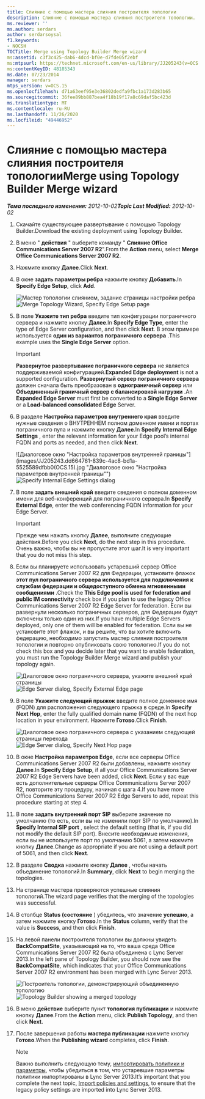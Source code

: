 ```yaml
---
title: Слияние с помощью мастера слияния построителя топологии
description: Слияние с помощью мастера слияния построителя топологии.
ms.reviewer: ''
ms.author: serdars
author: serdarsoysal
f1.keywords:
- NOCSH
TOCTitle: Merge using Topology Builder Merge wizard
ms:assetid: c3f3c425-dab6-4dcd-bf0e-d7fde05f2ebf
ms:mtpsurl: https://technet.microsoft.com/en-us/library/JJ205243(v=OCS.15)
ms:contentKeyID: 48185343
ms.date: 07/23/2014
manager: serdars
mtps_version: v=OCS.15
ms.openlocfilehash: d71a63eef95e3e36802dedfa9fbc1a173d283b65
ms.sourcegitcommit: 36fee89bb887bea4f18b19f17a8c69daf5bc423d
ms.translationtype: MT
ms.contentlocale: ru-RU
ms.lasthandoff: 11/26/2020
ms.locfileid: "49446952"
---
```

# <a name="merge-using-topology-builder-merge-wizard"></a><span data-ttu-id="aaf76-103">Слияние с помощью мастера слияния построителя топологии</span><span class="sxs-lookup"><span data-stu-id="aaf76-103">Merge using Topology Builder Merge wizard</span></span>

<div data-xmlns="http://www.w3.org/1999/xhtml">

<div class="topic" data-xmlns="http://www.w3.org/1999/xhtml" data-msxsl="urn:schemas-microsoft-com:xslt" data-cs="https://msdn.microsoft.com/">

<div data-asp="https://msdn2.microsoft.com/asp">



</div>

<div id="mainSection">

<div id="mainBody"><span data-ttu-id="aaf76-104">

<span> </span></span><span class="sxs-lookup"><span data-stu-id="aaf76-104">

<span> </span></span></span>

<span data-ttu-id="aaf76-105">_**Тема последнего изменения:** 2012-10-02_</span><span class="sxs-lookup"><span data-stu-id="aaf76-105">_**Topic Last Modified:** 2012-10-02_</span></span>

1.  <span data-ttu-id="aaf76-106">Скачайте существующее развертывание с помощью Topology Builder.</span><span class="sxs-lookup"><span data-stu-id="aaf76-106">Download the existing deployment using Topology Builder.</span></span>

2.  <span data-ttu-id="aaf76-107">В меню " **действия** " выберите команду " **Слияние Office Communications Server 2007 R2**".</span><span class="sxs-lookup"><span data-stu-id="aaf76-107">From the **Action** menu, select **Merge Office Communications Server 2007 R2**.</span></span>

3.  <span data-ttu-id="aaf76-108">Нажмите кнопку **Далее**.</span><span class="sxs-lookup"><span data-stu-id="aaf76-108">Click **Next**.</span></span>

4.  <span data-ttu-id="aaf76-109">В окне **задать параметры ребра** нажмите кнопку **Добавить**.</span><span class="sxs-lookup"><span data-stu-id="aaf76-109">In **Specify Edge Setup**, click **Add**.</span></span>
    
    <span data-ttu-id="aaf76-110">![Мастер топологии слиянием, задание страницы настройки ребра](images/JJ205243.cdca609d-d4d5-47d9-9ff8-8b1daa4106e1(OCS.15).jpg "Мастер топологии слиянием, задание страницы настройки ребра")</span><span class="sxs-lookup"><span data-stu-id="aaf76-110">![Merge Topology Wizard, Specify Edge Setup page](images/JJ205243.cdca609d-d4d5-47d9-9ff8-8b1daa4106e1(OCS.15).jpg "Merge Topology Wizard, Specify Edge Setup page")</span></span>  

5.  <span data-ttu-id="aaf76-111">В поле **Укажите тип ребра** введите тип конфигурации пограничного сервера и нажмите кнопку **Далее**.</span><span class="sxs-lookup"><span data-stu-id="aaf76-111">In **Specify Edge Type**, enter the type of Edge Server configuration, and then click **Next**.</span></span> <span data-ttu-id="aaf76-112">В этом примере используется **один из вариантов пограничного сервера** .</span><span class="sxs-lookup"><span data-stu-id="aaf76-112">This example uses the **Single Edge Server** option.</span></span>
    
    <div>
    

    > [!IMPORTANT]  
    > <span data-ttu-id="aaf76-113"><STRONG>Развернутое развертывание пограничного сервера</STRONG> не является поддерживаемой конфигурацией.</span><span class="sxs-lookup"><span data-stu-id="aaf76-113"><STRONG>Expanded Edge deployment</STRONG> is not a supported configuration.</span></span> <span data-ttu-id="aaf76-114"><STRONG>Развернутый сервер пограничного сервера</STRONG> должен сначала быть преобразован в <STRONG>однограничный сервер</STRONG> или <STRONG>Объединенный граничный сервер с балансировкой нагрузки</STRONG> .</span><span class="sxs-lookup"><span data-stu-id="aaf76-114">An <STRONG>Expanded Edge Server</STRONG> must first be converted to a <STRONG>Single Edge Server</STRONG> or a <STRONG>Load-balanced consolidated Edge</STRONG> Server.</span></span>

    
    </div>

6.  <span data-ttu-id="aaf76-115">В разделе **Настройка параметров внутреннего края** введите нужные сведения о ВНУТРЕННЕМ полном доменном имени и портах пограничного пула и нажмите кнопку **Далее**.</span><span class="sxs-lookup"><span data-stu-id="aaf76-115">In **Specify Internal Edge Settings** , enter the relevant information for your Edge pool’s internal FQDN and ports as needed, and then click **Next**.</span></span>
    
    <span data-ttu-id="aaf76-116">![Диалоговое окно "Настройка параметров внутренней границы"](images/JJ205243.dd664761-839c-4ac8-bd1a-5525589dfbb0(OCS.15).jpg "Диалоговое окно "Настройка параметров внутренней границы"")</span><span class="sxs-lookup"><span data-stu-id="aaf76-116">![Specify Internal Edge Settings dialog](images/JJ205243.dd664761-839c-4ac8-bd1a-5525589dfbb0(OCS.15).jpg "Specify Internal Edge Settings dialog")</span></span>  

7.  <span data-ttu-id="aaf76-117">В поле **задать внешний край** введите сведения о полном доменном имени для веб-конференций для пограничного сервера.</span><span class="sxs-lookup"><span data-stu-id="aaf76-117">In **Specify External Edge**, enter the web conferencing FQDN information for your Edge Server.</span></span>
    
    <div>
    

    > [!IMPORTANT]  
    > <span data-ttu-id="aaf76-118">Прежде чем нажать кнопку <STRONG>Далее</STRONG>, выполните следующие действия.</span><span class="sxs-lookup"><span data-stu-id="aaf76-118">Before you click <STRONG>Next</STRONG>, do the next step in this procedure.</span></span> <span data-ttu-id="aaf76-119">Очень важно, чтобы вы не пропустите этот шаг.</span><span class="sxs-lookup"><span data-stu-id="aaf76-119">It is very important that you do not miss this step.</span></span>

    
    </div>

8.  <span data-ttu-id="aaf76-120">Если вы планируете использовать устаревший сервер Office Communications Server 2007 R2 для Федерации, установите флажок **этот пул пограничного сервера используется для подключения к службам федерации и общедоступного обмена мгновенными сообщениями** .</span><span class="sxs-lookup"><span data-stu-id="aaf76-120">Check the **This Edge pool is used for federation and public IM connectivity** check box if you plan to use the legacy Office Communications Server 2007 R2 Edge Server for federation.</span></span> <span data-ttu-id="aaf76-121">Если вы развернули несколько пограничных серверов, для Федерации будут включены только один из них.</span><span class="sxs-lookup"><span data-stu-id="aaf76-121">If you have multiple Edge Servers deployed, only one of them will be enabled for federation.</span></span> <span data-ttu-id="aaf76-122">Если вы не установите этот флажок, и вы решите, что вы хотите включить федерацию, необходимо запустить мастер слияния построителя топологии и повторно опубликовать свою топологию.</span><span class="sxs-lookup"><span data-stu-id="aaf76-122">If you do not check this box and you decide later that you want to enable federation, you must run the Topology Builder Merge wizard and publish your topology again.</span></span>
    
    <span data-ttu-id="aaf76-123">![Диалоговое окно пограничного сервера, укажите внешний край страницы](images/JJ205243.32e97ce5-92f0-477e-8125-5d2ece237b13(OCS.15).jpg "Диалоговое окно пограничного сервера, укажите внешний край страницы")</span><span class="sxs-lookup"><span data-stu-id="aaf76-123">![Edge Server dialog, Specify External Edge page](images/JJ205243.32e97ce5-92f0-477e-8125-5d2ece237b13(OCS.15).jpg "Edge Server dialog, Specify External Edge page")</span></span>  

9.  <span data-ttu-id="aaf76-124">В поле **Укажите следующий прыжок** введите полное доменное имя (FQDN) для расположения следующего прыжка в среде.</span><span class="sxs-lookup"><span data-stu-id="aaf76-124">In **Specify Next Hop**, enter the fully qualified domain name (FQDN) of the next hop location in your environment.</span></span> <span data-ttu-id="aaf76-125">Нажмите **Готово**.</span><span class="sxs-lookup"><span data-stu-id="aaf76-125">Click **Finish**.</span></span>
    
    <span data-ttu-id="aaf76-126">![Диалоговое окно пограничного сервера с указанием следующей страницы перехода](images/JJ205243.e734ee0d-f91c-4f3f-8ae6-248ecabcf678(OCS.15).jpg "Диалоговое окно пограничного сервера с указанием следующей страницы перехода")</span><span class="sxs-lookup"><span data-stu-id="aaf76-126">![Edge Server dialog, Specify Next Hop page](images/JJ205243.e734ee0d-f91c-4f3f-8ae6-248ecabcf678(OCS.15).jpg "Edge Server dialog, Specify Next Hop page")</span></span>  

10. <span data-ttu-id="aaf76-127">В окне **Настройка параметров Edge**, если все серверы Office Communications Server 2007 R2 были добавлены, нажмите кнопку **Далее**.</span><span class="sxs-lookup"><span data-stu-id="aaf76-127">In **Specify Edge Setup**, if all your Office Communications Server 2007 R2 Edge Servers have been added, click **Next**.</span></span> <span data-ttu-id="aaf76-128">Если у вас еще есть дополнительные серверы Office Communications Server 2007 R2, повторите эту процедуру, начиная с шага 4.</span><span class="sxs-lookup"><span data-stu-id="aaf76-128">If you have more Office Communications Server 2007 R2 Edge Servers to add, repeat this procedure starting at step 4.</span></span>

11. <span data-ttu-id="aaf76-129">В поле **задать внутренний порт SIP** выберите значение по умолчанию (то есть, если вы не изменили порт SIP по умолчанию).</span><span class="sxs-lookup"><span data-stu-id="aaf76-129">In **Specify Internal SIP port** , select the default setting (that is, if you did not modify the default SIP port).</span></span> <span data-ttu-id="aaf76-130">Внесите необходимые изменения, если вы не используете порт по умолчанию 5061, а затем нажмите кнопку **Далее**.</span><span class="sxs-lookup"><span data-stu-id="aaf76-130">Change as appropriate if you are not using a default port of 5061, and then click **Next**.</span></span>

12. <span data-ttu-id="aaf76-131">В разделе **Сводка** нажмите кнопку **Далее** , чтобы начать объединение топологий.</span><span class="sxs-lookup"><span data-stu-id="aaf76-131">In **Summary**, click **Next** to begin merging the topologies.</span></span>

13. <span data-ttu-id="aaf76-132">На странице мастера проверяются успешные слияния топологий.</span><span class="sxs-lookup"><span data-stu-id="aaf76-132">The wizard page verifies that the merging of the topologies was successful.</span></span>

14. <span data-ttu-id="aaf76-133">В столбце **Status (состояние** ) убедитесь, что значение **успешно**, а затем нажмите кнопку **Готово**.</span><span class="sxs-lookup"><span data-stu-id="aaf76-133">In the **Status** column, verify that the value is **Success**, and then click **Finish**.</span></span>

15. <span data-ttu-id="aaf76-134">На левой панели построителя топологии вы должны увидеть **BackCompatSite**, указывающий на то, что ваша среда Office Communications Server 2007 R2 была объединена с Lync Server 2013.</span><span class="sxs-lookup"><span data-stu-id="aaf76-134">In the left pane of Topology Builder, you should now see the **BackCompatSite**, which indicates that your Office Communications Server 2007 R2 environment has been merged with Lync Server 2013.</span></span>
    
    <span data-ttu-id="aaf76-135">![Построитель топологии, демонстрирующий объединенную топологию](images/JJ205243.62751c76-f018-4c6d-bb48-c61ef8974d31(OCS.15).jpg "Построитель топологии, демонстрирующий объединенную топологию")</span><span class="sxs-lookup"><span data-stu-id="aaf76-135">![Topology Builder showing a merged topology](images/JJ205243.62751c76-f018-4c6d-bb48-c61ef8974d31(OCS.15).jpg "Topology Builder showing a merged topology")</span></span>  

16. <span data-ttu-id="aaf76-136">В меню **действие** выберите пункт **топология публикации** и нажмите кнопку **Далее**.</span><span class="sxs-lookup"><span data-stu-id="aaf76-136">From the **Action** menu, click **Publish Topology**, and then click **Next**.</span></span>

17. <span data-ttu-id="aaf76-137">После завершения работы **мастера публикации** нажмите кнопку **Готово**.</span><span class="sxs-lookup"><span data-stu-id="aaf76-137">When the **Publishing wizard** completes, click **Finish**.</span></span>
    
    <div>
    

    > [!NOTE]  
    > <span data-ttu-id="aaf76-138">Важно выполнить следующую тему, <A href="import-policies-and-settings.md">импортировать политики и параметры</A>, чтобы убедиться в том, что устаревшие параметры политики импортированы в Lync Server 2013.</span><span class="sxs-lookup"><span data-stu-id="aaf76-138">It’s important that you complete the next topic, <A href="import-policies-and-settings.md">Import policies and settings</A>, to ensure that the legacy policy settings are imported into Lync Server 2013.</span></span>

    
    <span data-ttu-id="aaf76-139"></div>

</div>

<span> </span>

</div>

</div>

</span><span class="sxs-lookup"><span data-stu-id="aaf76-139"></div>

</div>

<span> </span>

</div>

</div>

</span></span></div>

